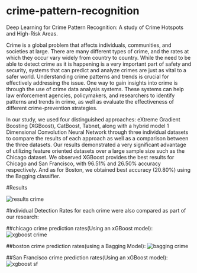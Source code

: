 # crime-pattern-recognition
Deep Learning for Crime Pattern Recognition: A study of Crime Hotspots and High-Risk Areas.

Crime is a global problem that affects individuals, communities, and societies at large. There are many different types of crime, and the rates at which they occur vary widely from country to country. While the need to be able to detect crime as it is happening is a very important part of safety and security, systems that can predict and analyze crimes are just as vital to a safer world. Understanding crime patterns and trends is crucial for effectively addressing the issue. One way to gain insights into crime is through the use of crime data analysis systems. These systems can help law enforcement agencies, policymakers, and researchers to identify patterns and trends in crime, as well as evaluate the effectiveness of different crime-prevention strategies. 

In our study, we used four distinguished approaches: eXtreme Gradient Boosting (XGBoost), CatBoost, Tabnet, along with a hybrid model 1 Dimensional Convolution Neural Network through three individual datasets to compare the results of each approach as well as a comparison between the three datasets. Our results demonstrated a very significant advantage of utilizing feature oriented datasets over a large sample size such as the Chicago dataset. We observed XGBoost provides the best results for Chicago and San Francisco, with 96.51% and 26.50% accuracy respectively. And as for Boston, we obtained best accuracy (20.80%) using the Bagging classifier.


#Results

![results crime](https://github.com/rahulharikumarr/crime-pattern-recognition/assets/52792591/cd397d86-764a-4fcf-aaba-cce7484ccccc)

#Individual Detection Rates for each crime were also compared as part of our research:

##chicago crime prediction rates(Using an xGBoost model):
![xgboost crime](https://github.com/rahulharikumarr/crime-pattern-recognition/assets/52792591/3c1486dc-30ca-4ba8-b0a0-5e5eaed230e1)

##boston crime prediction rates(using a Bagging Model):
![bagging crime](https://github.com/rahulharikumarr/crime-pattern-recognition/assets/52792591/a921a19e-a993-49e7-96e9-8253c0a43f8e)

##San Francisco crime prediction rates(Using an xGBoost model):
![xgboost sf](https://github.com/rahulharikumarr/crime-pattern-recognition/assets/52792591/16ecb075-a0d7-4f06-aa08-6f44b480e73b)



